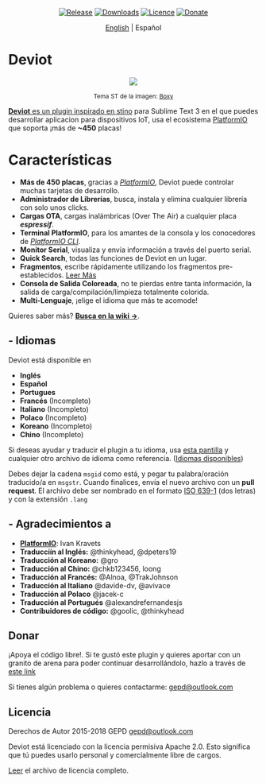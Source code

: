 <p align="center">
    <a href="https://github.com/gepd/deviot/releases"><img src="https://img.shields.io/github/release/gepd/deviot.svg?maxAge=3600&style=flat-square" alt="Release"></a>
    <a href="https://packagecontrol.io/packages/Deviot"><img src="https://img.shields.io/packagecontrol/dt/Deviot.svg?maxAge=3600&style=flat-square" alt="Downloads"></a>
    <a href="https://github.com/gepd/Deviot/blob/master/LICENCE"><img src="https://img.shields.io/badge/Licence-%20Apache%20Software%20License-green.svg?maxAge=3600&style=flat-square" alt="Licence"></a>
    <a href="https://www.paypal.me/gepd"><img src="https://img.shields.io/badge/donate-Deviot-orange.svg?maxAge=3600&style=flat-square" alt="Donate"></a>
</p>

<p align="center">
    <a href="https://github.com/gepd/Deviot/blob/master/README.md">English</a> | Español
</p>

# Deviot

<p align="center">
    <img src="https://github.com/gepd/Deviot/blob/master/docs/deviot_2.png?raw=true">
    <p align="center" style="font-size: 9pt">Tema ST de la imagen: <a href="https://github.com/ihodev/sublime-boxy">Boxy</p>
</p>

**Deviot** es un plugin inspirado en [stino](https://github.com/Robot-Will/Stino) para Sublime Text 3 en el que puedes desarrollar aplicacion para dispositivos IoT, usa el ecosistema [PlatformIO](http://platformio.org/) que soporta ¡más de **~450** placas!

# Características

- **Más de 450 placas**, gracias a *[PlatformIO](http://platformio.org/)*, Deviot puede controlar muchas tarjetas de desarrollo.
- **Administrador de Librerías**, busca, instala y elimina cualquier librería con solo unos clicks.
- **Cargas OTA**, cargas inalámbricas (Over The Air) a cualquier placa ***espressif***.
- **Terminal PlatformIO**, para los amantes de la consola y los conocedores de *[PlatformIO CLI](http://docs.platformio.org/en/latest/core.html)*.
- **Monitor Serial**, visualiza y envía información a través del puerto serial.
- **Quick Search**, todas las funciones de Deviot en un lugar.
- **Fragmentos**, escribe rápidamente utilizando los fragmentos pre-establecidos. [Leer Más](https://github.com/gepd/Deviot/wiki/Snippets-(Fragmentos))
- **Consola de Salida Coloreada**, no te pierdas entre tanta información, la salida de carga/compilación/limpieza totalmente colorida.
- **Multi-Lenguaje**, ¡elige el idioma que más te acomode!

Quieres saber más? [**Busca en la wiki &#8594;**](https://github.com/gepd/Deviot/wiki).


## - Idiomas
Deviot está disponible en 

* **Inglés**
* **Español**
* **Portugues**
* **Francés** (Incompleto)
* **Italiano** (Incompleto)
* **Polaco** (Incompleto)
* **Koreano** (Incompleto)
* **Chino** (Incompleto)

 Si deseas ayudar y traducir el plugin a tu idioma, usa [esta pantilla](https://github.com/gepd/Deviot/blob/master/Languages/es.lang) y cualquier otro archivo de idioma como referencia. ([Idiomas disponibles](https://github.com/gepd/Deviot/tree/master/Languages))

Debes dejar la cadena `msgid` como está, y pegar tu palabra/oración traducido/a en `msgstr`. Cuando finalices, envía el nuevo archivo con un **pull request**. El archivo debe ser nombrado en el formato [ISO 639-1](https://en.wikipedia.org/wiki/List_of_ISO_639-1_codes) (dos letras) y con la extensión `.lang`

## - Agradecimientos a

* **[PlatformIO](http://www.platformio.org)**: Ivan Kravets
* **Traducciín al Inglés:** @thinkyhead, @dpeters19
* **Traducción al Koreano:** @gro
* **Traducción al Chino:** @chkb123456, loong
* **Traducción al Francés:** @Alnoa, @TrakJohnson
* **Traducción al Italiano** @davide-dv, @avivace
* **Traducción al Polaco** @jacek-c
* **Traducción al Portugués** @alexandrefernandesjs
* **Contribuidores de código:** @goolic, @thinkyhead


## Donar
¡Apoya el código libre!. Si te gustó este plugin y quieres aportar con un granito de arena para poder continuar desarrollándolo, hazlo a través de [este link](https://www.paypal.me/gepd)

Si tienes algún problema o quieres contactarme: <gepd@outlook.com>

## Licencia
Derechos de Autor 2015-2018 GEPD <gepd@outlook.com>

Deviot está licenciado con la licencia permisiva Apache 2.0. Esto significa que tú puedes usarlo personal y comercialmente libre de cargos.

[Leer](https://github.com/gepd/Deviot/blob/master/LICENCE) el archivo de licencia completo.